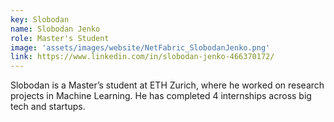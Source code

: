 ```yaml
---
key: Slobodan
name: Slobodan Jenko
role: Master's Student
image: 'assets/images/website/NetFabric_SlobodanJenko.png'
link: https://www.linkedin.com/in/slobodan-jenko-466370172/
---
```


Slobodan is a Master’s student at ETH Zurich, where he worked on research projects in Machine Learning. He has completed 4 internships across big tech and startups. 
